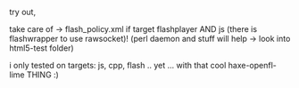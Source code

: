 try out,

take care of -> flash_policy.xml if target flashplayer AND js (there is flashwrapper to use rawsocket)!
(perl daemon and stuff will help -> look into html5-test folder)

i only tested on targets: js, cpp, flash
 .. yet ... with that cool haxe-openfl-lime THING :)
